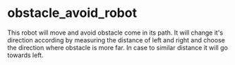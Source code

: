 # obstacle_avoid_robot
This robot will move and avoid obstacle come in its path. It will change it's direction according by measuring the distance of left and right and choose the direction where obstacle is more far. In case to similar distance it will go towards left.
